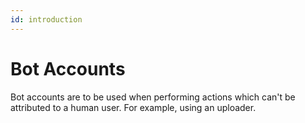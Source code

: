 ```yaml
---
id: introduction
---
```


# Bot Accounts

Bot accounts are to be used when performing actions which can't be attributed to a human user. For example, using an uploader.
